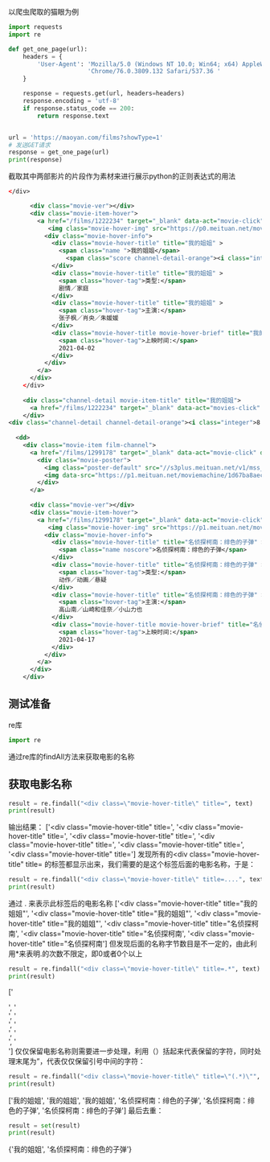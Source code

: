 以爬虫爬取的猫眼为例

```python
import requests
import re

def get_one_page(url):
    headers = {
        'User-Agent': 'Mozilla/5.0 (Windows NT 10.0; Win64; x64) AppleWebKit/537.36 (KHTML, like Gecko) '
                      'Chrome/76.0.3809.132 Safari/537.36 '
    }

    response = requests.get(url, headers=headers)
    response.encoding = 'utf-8'
    if response.status_code == 200:
        return response.text


url = 'https://maoyan.com/films?showType=1'
# 发送GET请求
response = get_one_page(url)
print(response)
```
截取其中两部影片的片段作为素材来进行展示python的正则表达式的用法

```xml
</div>

      <div class="movie-ver"></div>
      <div class="movie-item-hover">
        <a href="/films/1222234" target="_blank" data-act="movie-click" data-val="{movieid:1222234}">
           <img class="movie-hover-img" src="https://p0.meituan.net/movie/e2ecb7beb8dadc9f07f2fad9820459f92275588.jpg@218w_300h_1e_1c" alt="我的姐姐" />
          <div class="movie-hover-info">
            <div class="movie-hover-title" title="我的姐姐" >
              <span class="name ">我的姐姐</span>
                <span class="score channel-detail-orange"><i class="integer">8.</i><i class="fraction">9</i></span>
            </div>
            <div class="movie-hover-title" title="我的姐姐" >
              <span class="hover-tag">类型:</span>
              剧情／家庭
            </div>
            <div class="movie-hover-title" title="我的姐姐" >
              <span class="hover-tag">主演:</span>
              张子枫／肖央／朱媛媛
            </div>
            <div class="movie-hover-title movie-hover-brief" title="我的姐姐" >
              <span class="hover-tag">上映时间:</span>
              2021-04-02
            </div>
          </div>
        </a>
      </div>
    </div>
    
    <div class="channel-detail movie-item-title" title="我的姐姐">
      <a href="/films/1222234" target="_blank" data-act="movies-click" data-val="{movieId:1222234}">我的姐姐</a>
    </div>
<div class="channel-detail channel-detail-orange"><i class="integer">8.</i><i class="fraction">9</i></div>
  
  <dd>
    <div class="movie-item film-channel">
      <a href="/films/1299178" target="_blank" data-act="movie-click" data-val="{movieid:1299178}">
        <div class="movie-poster">
          <img class="poster-default" src="//s3plus.meituan.net/v1/mss_e2821d7f0cfe4ac1bf9202ecf9590e67/cdn-prod/file:5788b470/image/loading_2.e3d934bf.png" />
          <img data-src="https://p1.meituan.net/moviemachine/1d67ba8aec840c3e7ecdac6cdbd915c7293706.jpg@160w_220h_1e_1c" alt="名侦探柯南：绯色的子弹海报封面" />
        </div>
      </a>
        
      <div class="movie-ver"></div>
      <div class="movie-item-hover">
        <a href="/films/1299178" target="_blank" data-act="movie-click" data-val="{movieid:1299178}">
           <img class="movie-hover-img" src="https://p1.meituan.net/moviemachine/1d67ba8aec840c3e7ecdac6cdbd915c7293706.jpg@218w_300h_1e_1c" alt="名侦探柯南：绯色的子弹" />
          <div class="movie-hover-info">
            <div class="movie-hover-title" title="名侦探柯南：绯色的子弹" >
              <span class="name noscore">名侦探柯南：绯色的子弹</span>
            </div>
            <div class="movie-hover-title" title="名侦探柯南：绯色的子弹" >
              <span class="hover-tag">类型:</span>
              动作／动画／悬疑
            </div>
            <div class="movie-hover-title" title="名侦探柯南：绯色的子弹" >
              <span class="hover-tag">主演:</span>
              高山南／山崎和佳奈／小山力也
            </div>
            <div class="movie-hover-title movie-hover-brief" title="名侦探柯南：绯色的子弹" >
              <span class="hover-tag">上映时间:</span>
              2021-04-17
            </div>
          </div>
        </a>
      </div>
    </div>
```
## 测试准备
re库

```python
import re
```
通过re库的findAll方法来获取电影的名称
## 获取电影名称

```python
result = re.findall("<div class=\"movie-hover-title\" title=", text)
print(result)
```
输出结果：
['<div class="movie-hover-title" title=', '<div class="movie-hover-title" title=', '<div class="movie-hover-title" title=', '<div class="movie-hover-title" title=', '<div class="movie-hover-title" title=', '<div class="movie-hover-title" title=']
发现所有的<div class=\"movie-hover-title\" title= 的标签都显示出来，我们需要的是这个标签后面的电影名称，于是：

```python
result = re.findall("<div class=\"movie-hover-title\" title=....", text)
print(result)
```
通过 . 来表示此标签后的电影名称
['<div class="movie-hover-title" title="我的姐姐"', '<div class="movie-hover-title" title="我的姐姐"', '<div class="movie-hover-title" title="我的姐姐"', '<div class="movie-hover-title" title="名侦探柯南', '<div class="movie-hover-title" title="名侦探柯南', '<div class="movie-hover-title" title="名侦探柯南']
但发现后面的名称字节数目是不一定的，由此利用*来表明.的次数不限定，即0或者0个以上

```python
result = re.findall("<div class=\"movie-hover-title\" title=.*", text)
print(result)
```
['<div class="movie-hover-title" title="我的姐姐" >', '<div class="movie-hover-title" title="我的姐姐" >', '<div class="movie-hover-title" title="我的姐姐" >', '<div class="movie-hover-title" title="名侦探柯南：绯色的子弹" >', '<div class="movie-hover-title" title="名侦探柯南：绯色的子弹" >', '<div class="movie-hover-title" title="名侦探柯南：绯色的子弹" >']
仅仅保留电影名称则需要进一步处理，利用（）括起来代表保留的字符，同时处理末尾为”，代表仅仅保留引号中间的字符：

```python
result = re.findall("<div class=\"movie-hover-title\" title=\"(.*)\"", text)
print(result)
```
['我的姐姐', '我的姐姐', '我的姐姐', '名侦探柯南：绯色的子弹', '名侦探柯南：绯色的子弹', '名侦探柯南：绯色的子弹']
最后去重：

```python
result = set(result)
print(result)
```
{'我的姐姐', '名侦探柯南：绯色的子弹'}
